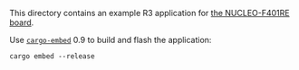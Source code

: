 This directory contains an example R3 application for [the NUCLEO-F401RE board].

[the NUCLEO-F401RE board]: https://www.st.com/en/evaluation-tools/nucleo-f401re.html

Use [`cargo-embed`](https://crates.io/crates/cargo-embed) 0.9 to build and flash the application:

```shell
cargo embed --release
```
